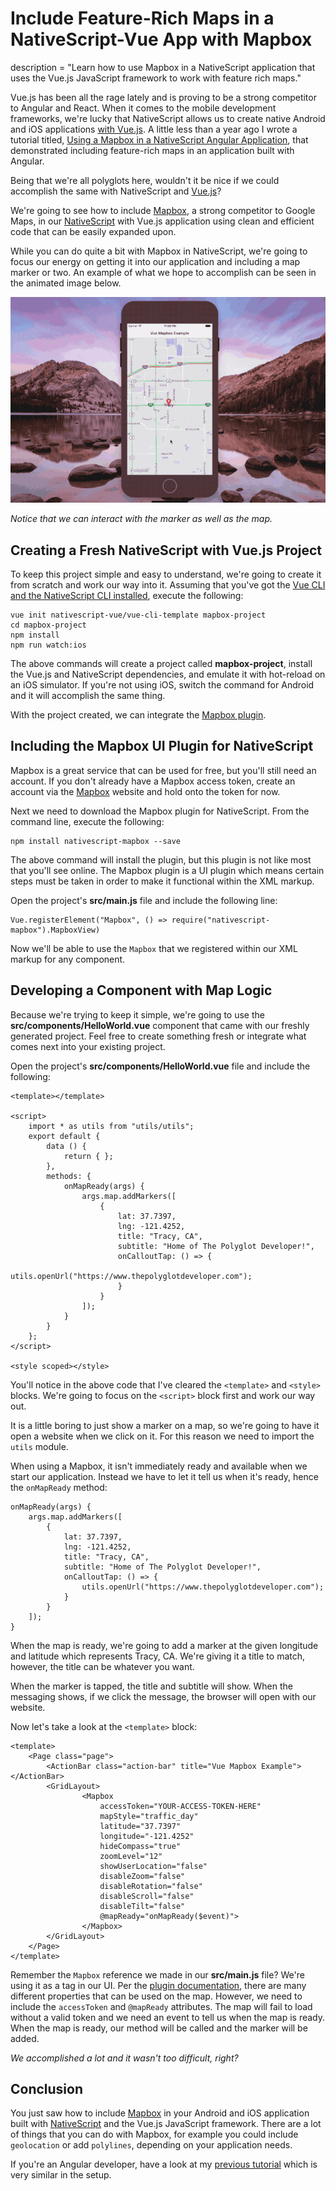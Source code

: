 # Include Feature-Rich Maps in a NativeScript-Vue App with Mapbox

description = "Learn how to use Mapbox in a NativeScript application that uses the Vue.js JavaScript framework to work with feature rich maps."

Vue.js has been all the rage lately and is proving to be a strong competitor to Angular and React. When it comes to the mobile development frameworks, we're lucky that NativeScript allows us to create native Android and iOS applications [with Vue.js](https://nativescript-vue.org/). A little less than a year ago I wrote a tutorial titled, [Using a Mapbox in a NativeScript Angular Application](https://www.thepolyglotdeveloper.com/2017/11/mapbox-nativescript-angular-application/), that demonstrated including feature-rich maps in an application built with Angular.

Being that we're all polyglots here, wouldn't it be nice if we could accomplish the same with NativeScript and [Vue.js](https://vuejs.org/)?

We're going to see how to include [Mapbox](https://www.mapbox.com/), a strong competitor to Google Maps, in our [NativeScript](https://www.nativescript.org/) with Vue.js application using clean and efficient code that can be easily expanded upon.

While you can do quite a bit with Mapbox in NativeScript, we're going to focus our energy on getting it into our application and including a map marker or two. An example of what we hope to accomplish can be seen in the animated image below.

![Mapbox in a NativeScript-Vue Application](mapbox.gif)

*Notice that we can interact with the marker as well as the map.*

## Creating a Fresh NativeScript with Vue.js Project

To keep this project simple and easy to understand, we're going to create it from scratch and work our way into it. Assuming that you've got the [Vue CLI and the NativeScript CLI installed](https://nativescript-vue.org/en/docs/getting-started/installation/), execute the following:

	vue init nativescript-vue/vue-cli-template mapbox-project
	cd mapbox-project
	npm install
	npm run watch:ios

The above commands will create a project called **mapbox-project**, install the Vue.js and NativeScript dependencies, and emulate it with hot-reload on an iOS simulator. If you're not using iOS, switch the command for Android and it will accomplish the same thing.

With the project created, we can integrate the [Mapbox plugin](https://market.nativescript.org/plugins/nativescript-mapbox).

## Including the Mapbox UI Plugin for NativeScript

Mapbox is a great service that can be used for free, but you'll still need an account. If you don't already have a Mapbox access token, create an account via the [Mapbox](https://www.mapbox.com/) website and hold onto the token for now.

Next we need to download the Mapbox plugin for NativeScript. From the command line, execute the following:

	npm install nativescript-mapbox --save

The above command will install the plugin, but this plugin is not like most that you'll see online. The Mapbox plugin is a UI plugin which means certain steps must be taken in order to make it functional within the XML markup.

Open the project's **src/main.js** file and include the following line:

	Vue.registerElement("Mapbox", () => require("nativescript-mapbox").MapboxView)

Now we'll be able to use the `Mapbox` that we registered within our XML markup for any component.

## Developing a Component with Map Logic

Because we're trying to keep it simple, we're going to use the **src/components/HelloWorld.vue** component that came with our freshly generated project. Feel free to create something fresh or integrate what comes next into your existing project.

Open the project's **src/components/HelloWorld.vue** file and include the following:

	<template></template>
	
	<script>
	    import * as utils from "utils/utils";
	    export default {
	        data () {
	            return { };
	        },
	        methods: {
	            onMapReady(args) {
	                args.map.addMarkers([
	                    {
	                        lat: 37.7397,
	                        lng: -121.4252,
	                        title: "Tracy, CA",
	                        subtitle: "Home of The Polyglot Developer!",
	                        onCalloutTap: () => {
	                            utils.openUrl("https://www.thepolyglotdeveloper.com");
	                        }
	                    }
	                ]);
	            }
	        }
	    };
	</script>
	
	<style scoped></style>

You'll notice in the above code that I've cleared the `<template>` and `<style>` blocks. We're going to focus on the `<script>` block first and work our way out.

It is a little boring to just show a marker on a map, so we're going to have it open a website when we click on it. For this reason we need to import the `utils` module.

When using a Mapbox, it isn't immediately ready and available when we start our application. Instead we have to let it tell us when it's ready, hence the `onMapReady` method:

	onMapReady(args) {
	    args.map.addMarkers([
	        {
	            lat: 37.7397,
	            lng: -121.4252,
	            title: "Tracy, CA",
	            subtitle: "Home of The Polyglot Developer!",
	            onCalloutTap: () => {
	                utils.openUrl("https://www.thepolyglotdeveloper.com");
	            }
	        }
	    ]);
	}

When the map is ready, we're going to add a marker at the given longitude and latitude which represents Tracy, CA. We're giving it a title to match, however, the title can be whatever you want.

When the marker is tapped, the title and subtitle will show. When the messaging shows, if we click the message, the browser will open with our website.

Now let's take a look at the `<template>` block:

	<template>
	    <Page class="page">
	        <ActionBar class="action-bar" title="Vue Mapbox Example"></ActionBar>
	        <GridLayout>
	                <Mapbox
	                    accessToken="YOUR-ACCESS-TOKEN-HERE"
	                    mapStyle="traffic_day"
	                    latitude="37.7397"
	                    longitude="-121.4252"
	                    hideCompass="true"
	                    zoomLevel="12"
	                    showUserLocation="false"
	                    disableZoom="false"
	                    disableRotation="false"
	                    disableScroll="false"
	                    disableTilt="false"
	                    @mapReady="onMapReady($event)">
	                </Mapbox>
	        </GridLayout>
	    </Page>
	</template>

Remember the `Mapbox` reference we made in our **src/main.js** file? We're using it as a tag in our UI. Per the [plugin documentation](https://github.com/EddyVerbruggen/nativescript-mapbox), there are many different properties that can be used on the map. However, we need to include the `accessToken` and `@mapReady` attributes. The map will fail to load without a valid token and we need an event to tell us when the map is ready. When the map is ready, our method will be called and the marker will be added.

*We accomplished a lot and it wasn't too difficult, right?*

## Conclusion

You just saw how to include [Mapbox](https://www.mapbox.com/) in your Android and iOS application built with [NativeScript](https://www.nativescript.org/) and the Vue.js JavaScript framework. There are a lot of things that you can do with Mapbox, for example you could include `geolocation` or add `polylines`, depending on your application needs.

If you're an Angular developer, have a look at my [previous tutorial](https://www.thepolyglotdeveloper.com/2017/11/mapbox-nativescript-angular-application/) which is very similar in the setup.

